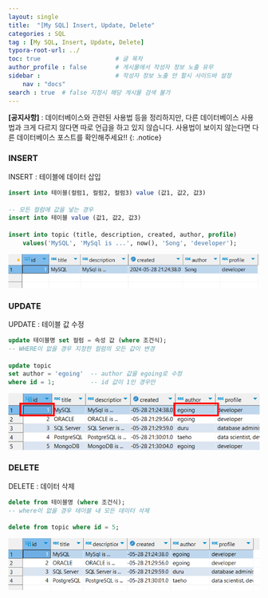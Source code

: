 ```yaml
---
layout: single
title:  "[My SQL] Insert, Update, Delete"
categories : SQL
tag : [My SQL, Insert, Update, Delete]
typora-root-url: ../
toc: true                     # 글 목차
author_profile : false        # 게시물에서 작성자 정보 노출 유무
sidebar :                     # 작성자 정보 노출 안 할시 사이드바 설정
    nav : "docs"
search : true  # false 지정시 해당 게시물 검색 불가 
---
```

**[공지사항]** : 데이터베이스와 관련된 사용법 등을 정리하지만, 다른 데이터베이스 사용법과 크게 다르지 않다면 따로 언급을 하고 있지 않습니다. 사용법이 보이지 않는다면 다른 데이터베이스 포스트를 확인해주세요!!
{: .notice}

### INSERT

INSERT : 테이블에 데이터 삽입

```sql
insert into 테이블(컬럼1, 컬럼2, 컬럼3) value (값1, 값2, 값3)

-- 모든 컬럼에 값을 넣는 경우
insert into 테이블 value (값1, 값2, 값3) 

insert into topic (title, description, created, author, profile) 
	values('MySQL', 'MySql is ...', now(), 'Song', 'developer');
```

![image-20240528215134483](/images/2024-05-28-INSERT/image-20240528215134483.png)



### UPDATE

UPDATE : 테이블 값 수정

```sql
update 테이블명 set 컬럼 = 속성 값 (where 조건식);
-- WHERE이 없을 경우 지정한 컬럼의 모든 값이 변경

update topic
set author = 'egoing'  -- author 값을 egoing로 수정
where id = 1;          -- id 값이 1인 경우만
```

![image-20240528221219828](/images/2024-05-28-INSERT/image-20240528221219828.png)



### DELETE

DELETE : 데이터 삭제

```sql
delete from 테이블명 (where 조건식);
-- where이 없을 경우 테이블 내 모든 데이터 삭제

delete from topic where id = 5;
```

![image-20240529103629761](/images/2024-05-28-INSERT/image-20240529103629761.png)



